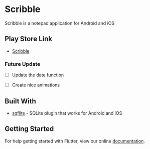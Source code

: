 # Scribble

Scribble is a notepad application for Android and iOS

## Play Store Link
* [Scribble](https://play.google.com/store/apps/details?id=com.armin.scribble)

### Future Update

- [ ] Update the date function
- [ ] Create nice animations



## Built With

* [sqflite](https://pub.dartlang.org/packages/sqflite) - SQLite plugin that works for Android and iOS


## Getting Started

For help getting started with Flutter, view our online
[documentation](https://flutter.io/).
